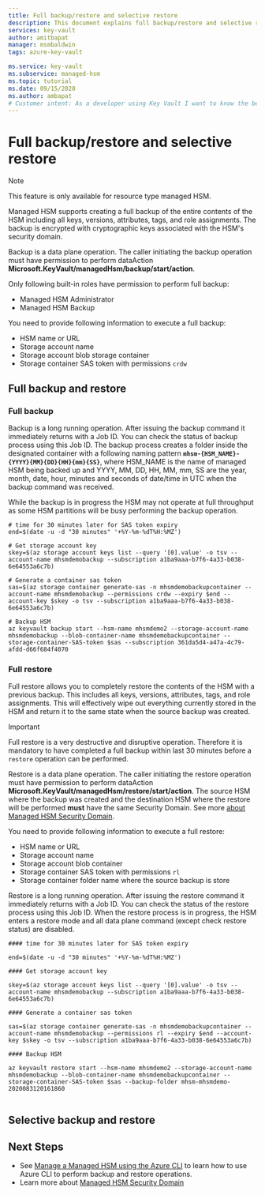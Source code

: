 ```yaml
---
title: Full backup/restore and selective restore
description: This document explains full backup/restore and selective restore
services: key-vault
author: amitbapat
manager: msmbaldwin
tags: azure-key-vault

ms.service: key-vault
ms.subservice: managed-hsm
ms.topic: tutorial
ms.date: 09/15/2020
ms.author: ambapat
# Customer intent: As a developer using Key Vault I want to know the best practices so I can implement them.
---
```

# Full backup/restore and selective restore

> [!NOTE]
> This feature is only available for resource type managed HSM.

Managed HSM supports creating a full backup of the entire contents of the HSM including all keys, versions, attributes, tags, and role assignments. The backup is encrypted with cryptographic keys associated with the HSM's security domain. 

Backup is a data plane operation. The caller initiating the backup operation must have permission to perform dataAction **Microsoft.KeyVault/managedHsm/backup/start/action**. 

Only following built-in roles have permission to perform full backup:
- Managed HSM Administrator
- Managed HSM Backup

You need to provide following information to execute a full backup:
- HSM name or URL
- Storage account name
- Storage account blob storage container
- Storage container SAS token with permissions `crdw`


## Full backup and restore

### Full backup

Backup is a long running operation. After issuing the backup command it immediately returns with a Job ID. You can check the status of backup process using this Job ID. The backup process creates a folder inside the designated container with a following naming pattern **`mhsm-{HSM_NAME}-{YYYY}{MM}{DD}{HH}{mm}{SS}`**, where HSM_NAME is the name of managed HSM being backed up and YYYY, MM, DD, HH, MM, mm, SS are the year, month, date, hour, minutes and seconds of date/time in UTC when the backup command was received.

While the backup is in progress the HSM may not operate at full throughput as some HSM partitions will be busy performing the backup operation.


```azurecli
# time for 30 minutes later for SAS token expiry
end=$(date -u -d "30 minutes" '+%Y-%m-%dT%H:%MZ')

# Get storage account key
skey=$(az storage account keys list --query '[0].value' -o tsv --account-name mhsmdemobackup --subscription a1ba9aaa-b7f6-4a33-b038-6e64553a6c7b)

# Generate a container sas token
sas=$(az storage container generate-sas -n mhsmdemobackupcontainer --account-name mhsmdemobackup --permissions crdw --expiry $end --account-key $skey -o tsv --subscription a1ba9aaa-b7f6-4a33-b038-6e64553a6c7b)

# Backup HSM 
az keyvault backup start --hsm-name mhsmdemo2 --storage-account-name mhsmdemobackup --blob-container-name mhsmdemobackupcontainer --storage-container-SAS-token $sas --subscription 361da5d4-a47a-4c79-afdd-d66f684f4070

```

### Full restore

Full restore allows you to completely restore the contents of the HSM with a previous backup. This includes all keys, versions, attributes, tags, and role assignments. This will effectively wipe out everything currently stored in the HSM and return it to the same state when the source backup was created.

> [!IMPORTANT]
> Full restore is a very destructive and disruptive operation. Therefore it is mandatory to have completed a full backup within last 30 minutes before a `restore` operation can be performed.

Restore is a data plane operation. The caller initiating the restore operation must have permission to perform dataAction **Microsoft.KeyVault/managedHsm/restore/start/action**. The source HSM where the backup was created and the destination HSM where the restore will be performed **must** have the same Security Domain. See more [about Managed HSM Security Domain](security-domain.md).


You need to provide following information to execute a full restore:
- HSM name or URL
- Storage account name
- Storage account blob container
- Storage container SAS token with permissions `rl`
- Storage container folder name where the source backup is store

Restore is a long running operation. After issuing the restore command it immediately returns with a Job ID. You can check the status of the restore process using this Job ID. When the restore process is in progress, the HSM enters a restore mode and all data plane command (except check restore status) are disabled.

```azurecli
#### time for 30 minutes later for SAS token expiry

end=$(date -u -d "30 minutes" '+%Y-%m-%dT%H:%MZ')

#### Get storage account key

skey=$(az storage account keys list --query '[0].value' -o tsv --account-name mhsmdemobackup --subscription a1ba9aaa-b7f6-4a33-b038-6e64553a6c7b)

#### Generate a container sas token

sas=$(az storage container generate-sas -n mhsmdemobackupcontainer --account-name mhsmdemobackup --permissions rl --expiry $end --account-key $skey -o tsv --subscription a1ba9aaa-b7f6-4a33-b038-6e64553a6c7b)

#### Backup HSM 

az keyvault restore start --hsm-name mhsmdemo2 --storage-account-name mhsmdemobackup --blob-container-name mhsmdemobackupcontainer --storage-container-SAS-token $sas --backup-folder mhsm-mhsmdemo-2020083120161860


```

## Selective backup and restore




## Next Steps
- See [Manage a Managed HSM using the Azure CLI](manage-with-cli.md) to learn how to use Azure CLI to perform backup and restore operations.
- Learn more about [Managed HSM Security Domain](security-domain.md)